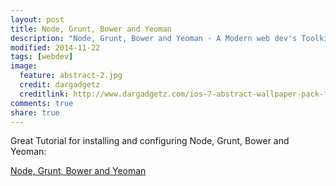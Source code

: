 ```yaml
---
layout: post
title: Node, Grunt, Bower and Yeoman
description: "Node, Grunt, Bower and Yeoman - A Modern web dev's Toolkit"
modified: 2014-11-22
tags: [webdev]
image:
  feature: abstract-2.jpg
  credit: dargadgetz
  creditlink: http://www.dargadgetz.com/ios-7-abstract-wallpaper-pack-for-iphone-5-and-ipod-touch-retina/
comments: true
share: true  
---
```

Great Tutorial for installing and configuring Node, Grunt, Bower and Yeoman:

[Node, Grunt, Bower and Yeoman](http://juristr.com/blog/2014/08/node-grunt-yeoman-bower/) 


